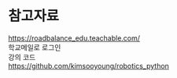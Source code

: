 # 참고자료
https://roadbalance_edu.teachable.com/    
학교메일로 로그인    
강의 코드   
https://github.com/kimsooyoung/robotics_python   
